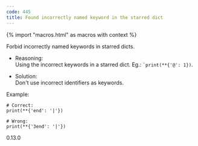 ```yaml
---
code: 445
title: Found incorrectly named keyword in the starred dict
---
```


{% import "macros.html" as macros with context %}

Forbid incorrectly named keywords in starred dicts.

  - Reasoning:  
    Using the incorrect keywords in a starred dict. Eg.:
    `` `print(**{'@': 1}) ``.

  - Solution:  
    Don't use incorrect identifiers as keywords.

Example:

    # Correct:
    print(**{'end': '|'})
    
    # Wrong:
    print(**{'3end': '|'})

<div class="versionadded">

0.13.0

</div>